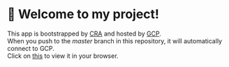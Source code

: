 # 🚀 Welcome to my project!

This app is bootstrapped by [CRA](https://create-react-app.dev/) and hosted by [GCP](https://cloud.google.com/docs).\
When you push to the *master* branch in this repository, it will automatically connect to GCP.\
Click on [this](https://my-gcp-project-jyi5cqhvba-an.a.run.app/) to view it in your browser.
